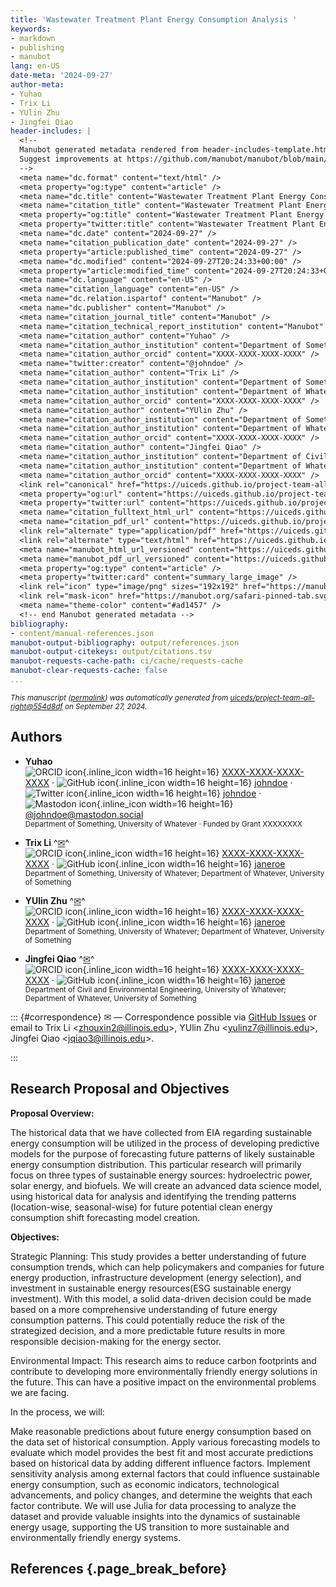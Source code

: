 ```yaml
---
title: 'Wastewater Treatment Plant Energy Consumption Analysis '
keywords:
- markdown
- publishing
- manubot
lang: en-US
date-meta: '2024-09-27'
author-meta:
- Yuhao
- Trix Li
- YUlin Zhu
- Jingfei Qiao
header-includes: |
  <!--
  Manubot generated metadata rendered from header-includes-template.html.
  Suggest improvements at https://github.com/manubot/manubot/blob/main/manubot/process/header-includes-template.html
  -->
  <meta name="dc.format" content="text/html" />
  <meta property="og:type" content="article" />
  <meta name="dc.title" content="Wastewater Treatment Plant Energy Consumption Analysis " />
  <meta name="citation_title" content="Wastewater Treatment Plant Energy Consumption Analysis " />
  <meta property="og:title" content="Wastewater Treatment Plant Energy Consumption Analysis " />
  <meta property="twitter:title" content="Wastewater Treatment Plant Energy Consumption Analysis " />
  <meta name="dc.date" content="2024-09-27" />
  <meta name="citation_publication_date" content="2024-09-27" />
  <meta property="article:published_time" content="2024-09-27" />
  <meta name="dc.modified" content="2024-09-27T20:24:33+00:00" />
  <meta property="article:modified_time" content="2024-09-27T20:24:33+00:00" />
  <meta name="dc.language" content="en-US" />
  <meta name="citation_language" content="en-US" />
  <meta name="dc.relation.ispartof" content="Manubot" />
  <meta name="dc.publisher" content="Manubot" />
  <meta name="citation_journal_title" content="Manubot" />
  <meta name="citation_technical_report_institution" content="Manubot" />
  <meta name="citation_author" content="Yuhao" />
  <meta name="citation_author_institution" content="Department of Something, University of Whatever" />
  <meta name="citation_author_orcid" content="XXXX-XXXX-XXXX-XXXX" />
  <meta name="twitter:creator" content="@johndoe" />
  <meta name="citation_author" content="Trix Li" />
  <meta name="citation_author_institution" content="Department of Something, University of Whatever" />
  <meta name="citation_author_institution" content="Department of Whatever, University of Something" />
  <meta name="citation_author_orcid" content="XXXX-XXXX-XXXX-XXXX" />
  <meta name="citation_author" content="YUlin Zhu" />
  <meta name="citation_author_institution" content="Department of Something, University of Whatever" />
  <meta name="citation_author_institution" content="Department of Whatever, University of Something" />
  <meta name="citation_author_orcid" content="XXXX-XXXX-XXXX-XXXX" />
  <meta name="citation_author" content="Jingfei Qiao" />
  <meta name="citation_author_institution" content="Department of Civil and Environmental Engineering, University of Whatever" />
  <meta name="citation_author_institution" content="Department of Whatever, University of Something" />
  <meta name="citation_author_orcid" content="XXXX-XXXX-XXXX-XXXX" />
  <link rel="canonical" href="https://uiceds.github.io/project-team-all-right/" />
  <meta property="og:url" content="https://uiceds.github.io/project-team-all-right/" />
  <meta property="twitter:url" content="https://uiceds.github.io/project-team-all-right/" />
  <meta name="citation_fulltext_html_url" content="https://uiceds.github.io/project-team-all-right/" />
  <meta name="citation_pdf_url" content="https://uiceds.github.io/project-team-all-right/manuscript.pdf" />
  <link rel="alternate" type="application/pdf" href="https://uiceds.github.io/project-team-all-right/manuscript.pdf" />
  <link rel="alternate" type="text/html" href="https://uiceds.github.io/project-team-all-right/v/554d8df65c28c104eae700dfa4c3760dbfafebde/" />
  <meta name="manubot_html_url_versioned" content="https://uiceds.github.io/project-team-all-right/v/554d8df65c28c104eae700dfa4c3760dbfafebde/" />
  <meta name="manubot_pdf_url_versioned" content="https://uiceds.github.io/project-team-all-right/v/554d8df65c28c104eae700dfa4c3760dbfafebde/manuscript.pdf" />
  <meta property="og:type" content="article" />
  <meta property="twitter:card" content="summary_large_image" />
  <link rel="icon" type="image/png" sizes="192x192" href="https://manubot.org/favicon-192x192.png" />
  <link rel="mask-icon" href="https://manubot.org/safari-pinned-tab.svg" color="#ad1457" />
  <meta name="theme-color" content="#ad1457" />
  <!-- end Manubot generated metadata -->
bibliography:
- content/manual-references.json
manubot-output-bibliography: output/references.json
manubot-output-citekeys: output/citations.tsv
manubot-requests-cache-path: ci/cache/requests-cache
manubot-clear-requests-cache: false
...
```







<small><em>
This manuscript
([permalink](https://uiceds.github.io/project-team-all-right/v/554d8df65c28c104eae700dfa4c3760dbfafebde/))
was automatically generated
from [uiceds/project-team-all-right@554d8df](https://github.com/uiceds/project-team-all-right/tree/554d8df65c28c104eae700dfa4c3760dbfafebde)
on September 27, 2024.
</em></small>



## Authors



+ **Yuhao**
  <br>
    ![ORCID icon](images/orcid.svg){.inline_icon width=16 height=16}
    [XXXX-XXXX-XXXX-XXXX](https://orcid.org/XXXX-XXXX-XXXX-XXXX)
    · ![GitHub icon](images/github.svg){.inline_icon width=16 height=16}
    [johndoe](https://github.com/johndoe)
    · ![Twitter icon](images/twitter.svg){.inline_icon width=16 height=16}
    [johndoe](https://twitter.com/johndoe)
    · ![Mastodon icon](images/mastodon.svg){.inline_icon width=16 height=16}
    [\@johndoe@mastodon.social](https://mastodon.social/@johndoe)
    <br>
  <small>
     Department of Something, University of Whatever
     · Funded by Grant XXXXXXXX
  </small>

+ **Trix Li**
  ^[✉](#correspondence)^<br>
    ![ORCID icon](images/orcid.svg){.inline_icon width=16 height=16}
    [XXXX-XXXX-XXXX-XXXX](https://orcid.org/XXXX-XXXX-XXXX-XXXX)
    · ![GitHub icon](images/github.svg){.inline_icon width=16 height=16}
    [janeroe](https://github.com/janeroe)
    <br>
  <small>
     Department of Something, University of Whatever; Department of Whatever, University of Something
  </small>

+ **YUlin Zhu**
  ^[✉](#correspondence)^<br>
    ![ORCID icon](images/orcid.svg){.inline_icon width=16 height=16}
    [XXXX-XXXX-XXXX-XXXX](https://orcid.org/XXXX-XXXX-XXXX-XXXX)
    · ![GitHub icon](images/github.svg){.inline_icon width=16 height=16}
    [janeroe](https://github.com/janeroe)
    <br>
  <small>
     Department of Something, University of Whatever; Department of Whatever, University of Something
  </small>

+ **Jingfei Qiao**
  ^[✉](#correspondence)^<br>
    ![ORCID icon](images/orcid.svg){.inline_icon width=16 height=16}
    [XXXX-XXXX-XXXX-XXXX](https://orcid.org/XXXX-XXXX-XXXX-XXXX)
    · ![GitHub icon](images/github.svg){.inline_icon width=16 height=16}
    [janeroe](https://github.com/janeroe)
    <br>
  <small>
     Department of Civil and Environmental Engineering, University of Whatever; Department of Whatever, University of Something
  </small>


::: {#correspondence}
✉ — Correspondence possible via [GitHub Issues](https://github.com/uiceds/project-team-all-right/issues)
or email to
Trix Li \<zhouxin2@illinois.edu\>, 
YUlin Zhu \<yulinz7@illinois.edu\>, 
Jingfei Qiao \<jqiao3@illinois.edu\>.


:::


## Research Proposal and Objectives
__Proposal Overview:__

The historical data that we have collected from EIA regarding sustainable energy consumption will be utilized in the process of developing predictive models for the purpose of forecasting future patterns of likely sustainable energy consumption distribution. This particular research will primarily focus on three types of sustainable energy sources: hydroelectric power, solar energy, and biofuels. We will create an advanced data science model, using historical data for analysis and identifying the trending patterns (location-wise, seasonal-wise) for future potential clean energy consumption shift forecasting model creation. 

__Objectives:__

Strategic Planning: This study provides a better understanding of future consumption trends, which can help policymakers and companies for future energy production, infrastructure development (energy selection),  and investment in sustainable energy resources(ESG sustainable energy investment). With this model, a solid data-driven decision could be made based on a more comprehensive understanding of future energy consumption patterns. This could potentially reduce the risk of the strategized decision, and a more predictable future results in more responsible decision-making for the energy sector. 

Environmental Impact: This research aims to reduce carbon footprints and contribute to developing more environmentally friendly energy solutions in the future. This can have a positive impact on the environmental problems we are facing. 

In the process, we will:

Make reasonable predictions about future energy consumption based on the data set of historical consumption.
Apply various forecasting models to evaluate which model provides the best fit and most accurate predictions based on historical data by adding different influence factors.
Implement sensitivity analysis among external factors that could influence sustainable energy consumption, such as economic indicators, technological advancements, and policy changes, and determine the weights that each factor contribute. 
We will use Julia for data processing to analyze the dataset and provide valuable insights into the dynamics of sustainable energy usage, supporting the US transition to more sustainable and environmentally friendly energy systems.







## References {.page_break_before}

<!-- Explicitly insert bibliography here -->
<div id="refs"></div>

